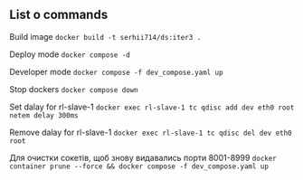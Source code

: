 ## List o commands

Build image
`docker build -t serhii714/ds:iter3 .`

Deploy mode
`docker compose -d`

Developer mode
`docker compose -f dev_compose.yaml up`

Stop dockers
`docker compose down`

Set dalay for rl-slave-1
`docker exec rl-slave-1 tc qdisc add dev eth0 root netem delay 300ms`

Remove dalay for rl-slave-1
`docker exec rl-slave-1 tc qdisc del dev eth0 root`

Для очистки сокетів, щоб знову видавались порти 8001-8999
`docker container prune --force && docker compose -f dev_compose.yaml up`